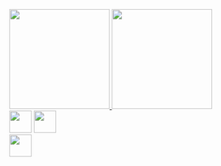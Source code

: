 <div >
    <a href="https://github.com/Anabia-05">
    <img height="180em" src="https://github-readme-stats.vercel.app/api?username=Anabia-05&show_icons=true&theme=dark&include_all_commits=true&count_private=true"/>
    <img height="180em" src="https://github-readme-stats.vercel.app/api/top-langs/?username=Anabia-05&layout=compact&langs_count=7&theme=dark"/>
</div>
  
  <div style="display: block;">
    <a href = "mailto:anabia.romero@gmail.com"><img height = "40"  src="https://img.shields.io/badge/Gmail-D14836?style=for-the-badge&logo=gmail&logoColor=white" target="_blank"></a>
    <a href = "https://www.linkedin.com/in/ana-beatriz-romero-a15564274/"  ><img height = "40"  src="https://img.shields.io/badge/LinkedIn-0077B5?style=for-the-badge&logo=linkedin&logoColor=white"/></a>
   
  </div>

  <div style="display: block;">
    <a><img height = "40" src="https://img.shields.io/badge/Python-14354C?style=for-the-badge&logo=python&logoColor=white"></a>
  </div>
